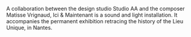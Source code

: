 
A collaboration between the design studio Studio AA and the composer Matisse Vrignaud, Ici & Maintenant is a sound and light installation. It accompanies the permanent exhibition retracing the history of the Lieu Unique, in Nantes.

